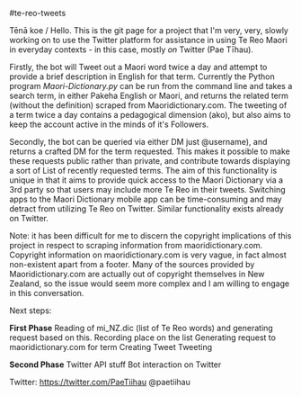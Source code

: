 #te-reo-tweets

Tēnā koe / Hello. This is the git page for a project that I'm very, very, slowly working on to use the Twitter platform for assistance in using Te Reo Maori in everyday contexts - in this case, mostly *on* Twitter (Pae Tīhau).

Firstly, the bot will Tweet out a Maori word twice a day and attempt to provide a brief description in English for that term. Currently the Python program *Maori-Dictionary.py* can be run from the command line and takes a search term, in either Pakeha English or Maori, and returns the related term (without the definition) scraped from Maoridictionary.com. The tweeting of a term twice a day contains a pedagogical dimension (ako), but also aims to keep the account active in the minds of it's Followers.   

Secondly, the bot can be queried via either DM just @username), and returns a crafted DM for the term requested. This makes it possible to make these requests public rather than private, and contribute towards displaying a sort of List of recently requested terms. The aim of this functionality is unique in that it aims to provide quick access to the Maori Dictionary via a 3rd party so that users may include more Te Reo in their tweets. Switching apps to the Maori Dictionary mobile app can be time-consuming and may detract from utilizing Te Reo on Twitter. Similar functionality exists already on Twitter. 

Note: it has been difficult for me to discern the copyright implications of this project in respect to scraping information from maoridictionary.com. Copyright information on maoridictionary.com is very vague, in fact almost non-existent apart from a footer. Many of the sources provided by Maoridictionary.com are actually out of copyright themselves in New Zealand, so the issue would seem more complex and I am willing to engage in this conversation.

Next steps: 

**First Phase** 
Reading of mi_NZ.dic (list of Te Reo words) and generating request based on this.
Recording place on the list
Generating request to maoridictionary.com for term
Creating Tweet
Tweeting

**Second Phase**
Twitter API stuff
Bot interaction on Twitter

Twitter: https://twitter.com/PaeTiihau @paetiihau







